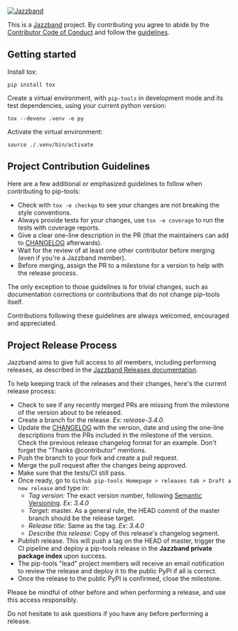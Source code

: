 [![Jazzband](https://jazzband.co/static/img/jazzband.svg)](https://jazzband.co/)

This is a [Jazzband](https://jazzband.co/) project. By contributing you agree
to abide by the [Contributor Code of Conduct](https://jazzband.co/about/conduct)
and follow the [guidelines](https://jazzband.co/about/guidelines).

## Getting started

Install tox:

    pip install tox

Create a virtual environment, with `pip-tools` in development mode and its test dependencies,
using your current python version:

    tox --devenv .venv -e py

Activate the virtual environment:

    source ./.venv/bin/activate

## Project Contribution Guidelines

Here are a few additional or emphasized guidelines to follow when contributing to pip-tools:

- Check with `tox -e checkqa` to see your changes are not breaking the style conventions.
- Always provide tests for your changes, use `tox -e coverage` to run the tests with coverage reports.
- Give a clear one-line description in the PR (that the maintainers can add to [CHANGELOG](CHANGELOG.md) afterwards).
- Wait for the review of at least one other contributor before merging (even if you're a Jazzband member).
- Before merging, assign the PR to a milestone for a version to help with the release process.

The only exception to those guidelines is for trivial changes, such as
documentation corrections or contributions that do not change pip-tools itself.

Contributions following these guidelines are always welcomed, encouraged and appreciated.

## Project Release Process

Jazzband aims to give full access to all members, including performing releases, as described in the
[Jazzband Releases documentation](https://jazzband.co/about/releases).

To help keeping track of the releases and their changes, here's the current release process:

- Check to see if any recently merged PRs are missing from the milestone of the version about to be released.
- Create a branch for the release. _Ex: release-3.4.0_.
- Update the [CHANGELOG](CHANGELOG.md) with the version, date and using the one-line descriptions
  from the PRs included in the milestone of the version.
  Check the previous release changelog format for an example. Don't forget the "Thanks @contributor" mentions.
- Push the branch to your fork and create a pull request.
- Merge the pull request after the changes being approved.
- Make sure that the tests/CI still pass.
- Once ready, go to `Github pip-tools Homepage > releases tab > Draft a new release` and type in:
  - _Tag version:_ The exact version number, following [Semantic Versioning](https://blog.versioneye.com/2014/01/16/semantic-versioning/). _Ex: 3.4.0_
  - _Target:_ master. As a general rule, the HEAD commit of the master branch should be the release target.
  - _Release title:_ Same as the tag. _Ex: 3.4.0_
  - _Describe this release:_ Copy of this release's changelog segment.
- Publish release. This will push a tag on the HEAD of master, trigger the CI pipeline and
  deploy a pip-tools release in the **Jazzband private package index** upon success.
- The pip-tools "lead" project members will receive an email notification to review the release and
  deploy it to the public PyPI if all is correct.
- Once the release to the public PyPI is confirmed, close the milestone.

Please be mindful of other before and when performing a release, and use this access responsibly.

Do not hesitate to ask questions if you have any before performing a release.
